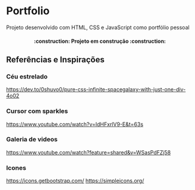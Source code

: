# Portfolio

Projeto desenvolvido com HTML, CSS e JavaScript como portfólio pessoal

<h4 align="center"> 
    :construction:  Projeto em construção  :construction:
</h4>


## Referências e Inspirações

### Céu estrelado
https://dev.to/0shuvo0/pure-css-infinite-spacegalaxy-with-just-one-div-4o02

### Cursor com sparkles
https://www.youtube.com/watch?v=IdHFxrlV9-E&t=63s

### Galeria de videos
https://www.youtube.com/watch?feature=shared&v=WSasPdFZj58

### Icones
https://icons.getbootstrap.com/
https://simpleicons.org/
